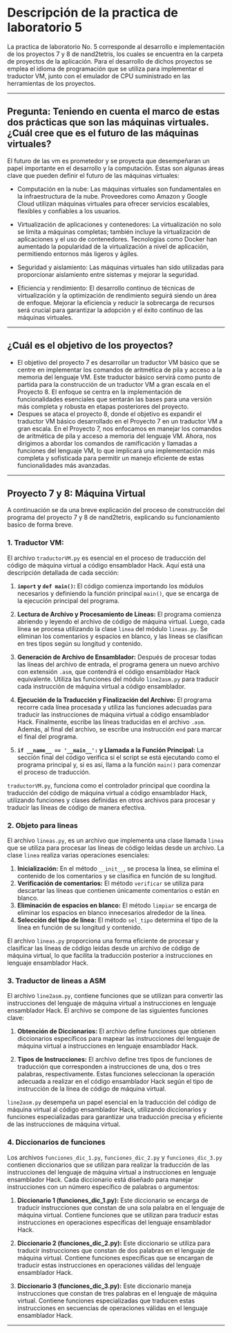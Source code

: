 # Descripción de la practica de laboratorio 5
La practica de laboratorio No. 5 corresponde al desarrollo e implementación de los proyectos 7 y 8 de nand2tetris, los cuales se encuentra en la carpeta de proyectos de la aplicación. Para el desarrollo de dichos proyectos se emplea el idioma de programación que se utiliza para implementar el traductor VM, junto con el emulador de CPU suministrado en las herramientas de los proyectos.

***

## Pregunta: Teniendo en cuenta el marco de estas dos prácticas que son las máquinas virtuales. ¿Cuál cree que es el futuro de las máquinas virtuales?

El futuro de las vm es prometedor y se proyecta que desempeñaran un papel importante en el desarrollo y la computación. Estas son algunas áreas clave que pueden definir el futuro de las máquinas virtuales:

-	Computación en la nube: Las máquinas virtuales son fundamentales en la infraestructura de la nube. Proveedores como Amazon y Google Cloud utilizan máquinas virtuales para ofrecer servicios escalables, flexibles y confiables a los usuarios.
  
- Virtualización de aplicaciones y contenedores: La virtualización no solo se limita a máquinas completas; también incluye la virtualización de aplicaciones y el uso de contenedores. Tecnologías como Docker han aumentado la popularidad de la virtualización a nivel de aplicación, permitiendo entornos más ligeros y ágiles.
  
- Seguridad y aislamiento: Las máquinas virtuales han sido utilizadas para proporcionar aislamiento entre sistemas y mejorar la seguridad.
  
- Eficiencia y rendimiento: El desarrollo continuo de técnicas de virtualización y la optimización de rendimiento seguirá siendo un área de enfoque. Mejorar la eficiencia y reducir la sobrecarga de recursos será crucial para garantizar la adopción y el éxito continuo de las máquinas virtuales.


***

## ¿Cuál es el objetivo de los proyectos?

- El objetivo del proyecto 7 es desarrollar un traductor VM básico que se centre en implementar los comandos de aritmética de pila y acceso a la memoria del lenguaje VM. Este traductor básico servirá como punto de partida para la construcción de un traductor VM a gran escala en el Proyecto 8. El enfoque se centra en la implementación de funcionalidades esenciales que sentarán las bases para una versión más completa y robusta en etapas posteriores del proyecto.
- Despues se ataca el proyecto 8, donde el objetivo es expandir el traductor VM básico desarrollado en el Proyecto 7 en un traductor VM a gran escala. En el Proyecto 7, nos enfocamos en manejar los comandos de aritmética de pila y acceso a memoria del lenguaje VM. Ahora, nos dirigimos a abordar los comandos de ramificación y llamadas a funciones del lenguaje VM, lo que implicará una implementación más completa y sofisticada para permitir un manejo eficiente de estas funcionalidades más avanzadas.

***

## Proyecto 7 y 8: Máquina Virtual
A continuación se da una breve explicación del proceso de construcción del programa del proyecto 7 y 8 de nand2tetris, explicando su funcionamiento basico de forma breve.


### 1. Traductor VM: 
El archivo `traductorVM.py` es esencial en el proceso de traducción del código de máquina virtual a código ensamblador Hack. Aquí está una descripción detallada de cada sección:

1. **`import` y `def main()`:**
El código comienza importando los módulos necesarios y definiendo la función principal `main()`, que se encarga de la ejecución principal del programa.

2. **Lectura de Archivo y Procesamiento de Líneas:**
El programa comienza abriendo y leyendo el archivo de código de máquina virtual. Luego, cada línea se procesa utilizando la clase `linea` del módulo `lineas.py`. Se eliminan los comentarios y espacios en blanco, y las líneas se clasifican en tres tipos según su longitud y contenido.

3. **Generación de Archivo de Ensamblador:**
Después de procesar todas las líneas del archivo de entrada, el programa genera un nuevo archivo con extensión `.asm`, que contendrá el código ensamblador Hack equivalente. Utiliza las funciones del módulo `line2asm.py` para traducir cada instrucción de máquina virtual a código ensamblador.

4. **Ejecución de la Traducción y Finalización del Archivo:**
El programa recorre cada línea procesada y utiliza las funciones adecuadas para traducir las instrucciones de máquina virtual a código ensamblador Hack. Finalmente, escribe las líneas traducidas en el archivo `.asm`. Además, al final del archivo, se escribe una instrucción `end` para marcar el final del programa.

5. **`if __name__ == '__main__':` y Llamada a la Función Principal:**
La sección final del código verifica si el script se está ejecutando como el programa principal y, si es así, llama a la función `main()` para comenzar el proceso de traducción.

`traductorVM.py`, funciona como el controlador principal que coordina la traducción del código de máquina virtual a código ensamblador Hack, utilizando funciones y clases definidas en otros archivos para procesar y traducir las líneas de código de manera efectiva.


### 2. Objeto para lineas

El archivo `lineas.py`, es un archivo que implementa una clase llamada `linea` que se utiliza para procesar las líneas de código leídas desde un archivo. La clase `linea` realiza varias operaciones esenciales:

1. **Inicialización:** En el método `__init__`, se procesa la línea, se elimina el contenido de los comentarios y se clasifica en función de su longitud.
2. **Verificación de comentarios:** El método `verificar` se utiliza para descartar las líneas que contienen únicamente comentarios o están en blanco.
3. **Eliminación de espacios en blanco:** El método `limpiar` se encarga de eliminar los espacios en blanco innecesarios alrededor de la línea.
4. **Selección del tipo de línea:** El método `sel_tipo` determina el tipo de la línea en función de su longitud y contenido.

El archivo `lineas.py` proporciona una forma eficiente de procesar y clasificar las líneas de código leídas desde un archivo de código de máquina virtual, lo que facilita la traducción posterior a instrucciones en lenguaje ensamblador Hack.


### 3. Traductor de lineas a ASM

El archivo `line2asm.py`, contiene funciones que se utilizan para convertir las instrucciones del lenguaje de máquina virtual a instrucciones en lenguaje ensamblador Hack. El archivo se compone de las siguientes funciones clave:

1. **Obtención de Diccionarios:** El archivo define funciones que obtienen diccionarios específicos para mapear las instrucciones del lenguaje de máquina virtual a instrucciones en lenguaje ensamblador Hack.

2. **Tipos de Instrucciones:** El archivo define tres tipos de funciones de traducción que corresponden a instrucciones de una, dos o tres palabras, respectivamente. Estas funciones seleccionan la operación adecuada a realizar en el código ensamblador Hack según el tipo de instrucción de la línea de código de máquina virtual.

`line2asm.py` desempeña un papel esencial en la traducción del código de máquina virtual al código ensamblador Hack, utilizando diccionarios y funciones especializadas para garantizar una traducción precisa y eficiente de las instrucciones de máquina virtual.


### 4. Diccionarios de funciones

Los archivos `funciones_dic_1.py`, `funciones_dic_2.py` y `funciones_dic_3.py` contienen diccionarios que se utilizan para realizar la traducción de las instrucciones del lenguaje de máquina virtual a instrucciones en lenguaje ensamblador Hack. Cada diccionario está diseñado para manejar instrucciones con un número específico de palabras o argumentos:

1. **Diccionario 1 (funciones_dic_1.py):** Este diccionario se encarga de traducir instrucciones que constan de una sola palabra en el lenguaje de máquina virtual. Contiene funciones que se utilizan para traducir estas instrucciones en operaciones específicas del lenguaje ensamblador Hack.

2. **Diccionario 2 (funciones_dic_2.py):** Este diccionario se utiliza para traducir instrucciones que constan de dos palabras en el lenguaje de máquina virtual. Contiene funciones específicas que se encargan de traducir estas instrucciones en operaciones válidas del lenguaje ensamblador Hack.

3. **Diccionario 3 (funciones_dic_3.py):** Este diccionario maneja instrucciones que constan de tres palabras en el lenguaje de máquina virtual. Contiene funciones especializadas que traducen estas instrucciones en secuencias de operaciones válidas en el lenguaje ensamblador Hack.


***
